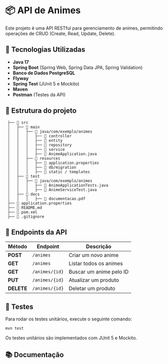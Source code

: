 # 📦 API de Animes

Este projeto é uma API RESTful para gerenciamento de animes, permitindo operações de CRUD (Create, Read, Update, Delete).

## 🚀 Tecnologias Utilizadas

- **Java 17**  
- **Spring Boot** (Spring Web, Spring Data JPA, Spring Validation)  
- **Banco de Dados PostgreSQL**  
- **Flyway**  
- **Spring Test** (JUnit 5 e Mockito)  
- **Maven**  
- **Postman** (Testes da API)  

## 📂 Estrutura do projeto

```plaintext
 ├── 📂 src
 │   ├── 📂 main
 │   │   ├── 📂 java/com/exemplo/animes
 │   │   │   ├── 📂 controller   
 │   │   │   ├── 📂 entity       
 │   │   │   ├── 📂 repository   
 │   │   │   ├── 📂 service      
 │   │   │   ├── 📜 AnimeApplication.java  
 │   │   ├── 📂 resources
 │   │   │   ├── 📜 application.properties   
 │   │   │   ├── 📂 db/migration            
 │   │   │   ├── 📂 static / templates       
 │   ├── 📂 test
 │   │   ├── 📂 java/com/exemplo/animes
 │   │   │   ├── 📜 AnimeApplicationTests.java    
 │   │   │   ├── 📜 AnimeServiceTest.java  
 │   ├── 📂 docs
 │   │   │   ├── 📜 documentacao.pdf 
 ├── 📜 application.properties
 ├── 📜 README.md          
 ├── 📜 pom.xml            
 ├── 📜 .gitignore  
```

 ## 🔄 Endpoints da API

| Método  | Endpoint       | Descrição                     |
|---------|--------------|--------------------------------|
| **POST**   | `/animes`      | Criar um novo anime       |
| **GET**    | `/animes`      | Listar todos os animes     |
| **GET**    | `/animes/{id}` | Buscar um anime pelo ID    |
| **PUT**    | `/animes/{id}` | Atualizar um produto        |
| **DELETE** | `/animes/{id}` | Deletar um produto         |

## 🧪 Testes

Para rodar os testes unitários, execute o seguinte comando:

``` properties
mvn test
```

Os testes unitários são implementados com JUnit 5 e Mockito.

## 📚 Documentação

